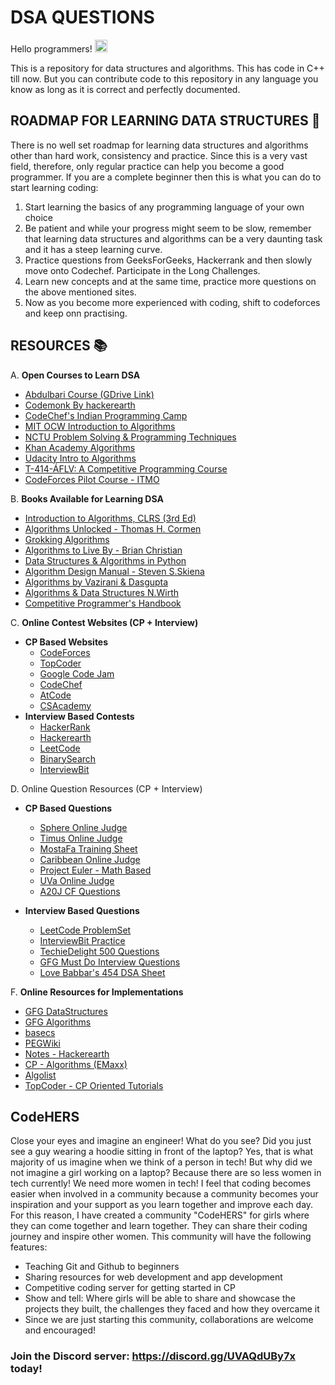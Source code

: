 # DSA QUESTIONS

Hello programmers! <img src="https://user-images.githubusercontent.com/1303154/88677602-1635ba80-d120-11ea-84d8-d263ba5fc3c0.gif" width="20px" alt="hi">

This is a repository for data structures and algorithms. This has code in C++ till now. But you can contribute code to this repository in any language you know as long as it is correct and perfectly documented.

## ROADMAP FOR LEARNING DATA STRUCTURES 🤔

There is no well set roadmap for learning data structures and algorithms other than hard work, consistency and practice. Since this is a very vast field, therefore, only regular practice can help you become a good programmer.
If you are a complete beginner then this is what you can do to start learning coding:

1. Start learning the basics of any programming language of your own choice
2. Be patient and while your progress might seem to be slow, remember that learning data structures and algorithms can be a very daunting task and it has a steep learning curve.
3. Practice questions from GeeksForGeeks, Hackerrank and then slowly move onto Codechef. Participate in the Long Challenges.
4. Learn new concepts and at the same time, practice more questions on the above mentioned sites.
5. Now as you become more experienced with coding, shift to codeforces and keep onn practising.

## RESOURCES 📚

A. **Open Courses to Learn DSA**

- [Abdulbari Course (GDrive Link)](https://drive.google.com/drive/u/0/folders/1szZmcER2CjAFbcqCLitTn_4nyv0wxUjn?sort=13&direction=a)
- [Codemonk By hackerearth](https://www.hackerearth.com/practice/codemonk/)
- [CodeChef's Indian Programming Camp](https://www.youtube.com/playlist?list=PLi0ZM-RCX5nsTc2Z6woHr5qoF6n3b-thO)
- [MIT OCW Introduction to Algorithms](https://ocw.mit.edu/courses/electrical-engineering-and-computer-science/6-046j-introduction-to-algorithms-sma-5503-fall-2005/)
- [NCTU Problem Solving & Programming Techniques](https://sites.google.com/site/mzshieh/courses/problem-solving-and-programming-techniques-spring-2014)
- [Khan Academy Algorithms](https://www.khanacademy.org/computing/computer-science/algorithms)
- [Udacity Intro to Algorithms](https://www.udacity.com/course/intro-to-algorithms--cs215)
- [T-414-ÁFLV: A Competitive Programming Course](https://algo.is/competitive-programming-course/)
- [CodeForces Pilot Course - ITMO](https://codeforces.com/edu/courses)

B. **Books Available for Learning DSA**

- [Introduction to Algorithms, CLRS (3rd Ed)](https://github.com/RbkGh/Free-Algorithm-Books/raw/master/book/Introduction%20to%20Algorithms%20-%20Third%20Edition.pdf)
- [Algorithms Unlocked - Thomas H. Cormen](https://github.com/RbkGh/Free-Algorithm-Books/raw/master/book/Algorithms%20Unlocked%20-%20Thomas%20H.%20Cormen.epub)
- [Grokking Algorithms](https://github.com/RbkGh/Free-Algorithm-Books/raw/master/book/Grokking%20Algorithms%20-%20An%20illustrated%20guide%20for%20programmers%20and%20other%20curious%20people.pdf)
- [Algorithms to Live By - Brian Christian](https://github.com/RbkGh/Free-Algorithm-Books/raw/master/book/Algorithms%20to%20Live%20By%20-%20Brian%20Christian.epub)
- [Data Structures & Algorithms in Python](https://github.com/RbkGh/Free-Algorithm-Books/raw/master/book/Data%20Structures%20%26%20Algorithms%20in%20Python.pdf)
- [Algorithm Design Manual - Steven S.Skiena](https://mimoza.marmara.edu.tr/~msakalli/cse706_12/SkienaTheAlgorithmDesignManual.pdf)
- [Algorithms by Vazirani & Dasgupta](https://github.com/aforarup/interview/raw/master/Data%20Structures%20and%20Algorithm/Algorithm%20Books/Algorithms%20by%20Vazirani%20and%20Dasgupta.pdf)
- [Algorithms & Data Structures N.Wirth](https://github.com/aforarup/interview/raw/master/Data%20Structures%20and%20Algorithm/Algorithm%20Books/Algorithms%20and%20Data%20Structures%20-%20Thin%20Book-%20Niklaus%20Wirth.pdf)
- [Competitive Programmer's Handbook](https://cses.fi/book/index.php)

C. **Online Contest Websites (CP + Interview)**
- **CP Based Websites**
    - [CodeForces](https://codeforces.com/)
    - [TopCoder](https://www.topcoder.com/)
    - [Google Code Jam](https://code.google.com/codejam/)
    - [CodeChef](https://www.codechef.com/)
    - [AtCode](https://atcoder.jp/)
    - [CSAcademy](https://csacademy.com/contests/)
- **Interview Based Contests**
    - [HackerRank](https://www.hackerrank.com/)
    - [Hackerearth](https://www.hackerearth.com/)
    - [LeetCode](https://leetcode.com/contest/)
    - [BinarySearch](https://binarysearch.com/)
    - [InterviewBit](https://www.interviewbit.com/contests/)

D. Online Question Resources (CP + Interview)

- **CP Based Questions**
    - [Sphere Online Judge](https://www.spoj.com/problems/classical/)
    - [Timus Online Judge](http://acm.timus.ru/)
    - [MostaFa Training Sheet](https://docs.google.com/spreadsheets/d/1iJZWP2nS_OB3kCTjq8L6TrJJ4o-5lhxDOyTaocSYc-k/edit#gid=84654839)
    - [Caribbean Online Judge](http://coj.uci.cu/index.xhtml)
    - [Project Euler - Math Based](https://projecteuler.net/)
    - [UVa Online Judge](https://uva.onlinejudge.org/)
    - [A20J CF Questions](https://a2oj.com/Categories.jsp)

- **Interview Based Questions**
    - [LeetCode ProblemSet](https://leetcode.com/problemset/all/)
    - [InterviewBit Practice](https://www.interviewbit.com/courses/programming/)
    - [TechieDelight 500 Questions](https://www.techiedelight.com/data-structures-and-algorithms-problems/)
    - [GFG Must Do Interview Questions](https://www.geeksforgeeks.org/must-do-coding-questions-for-companies-like-amazon-microsoft-adobe/)
    - [Love Babbar's 454 DSA Sheet](https://drive.google.com/file/d/1FMdN_OCfOI0iAeDlqswCiC2DZzD4nPsb/view)

F. **Online Resources for Implementations**

- [GFG DataStructures](https://www.geeksforgeeks.org/data-structures/)
- [GFG Algorithms](https://www.geeksforgeeks.org/fundamentals-of-algorithms/)
- [basecs](https://medium.com/basecs)
- [PEGWiki](http://wcipeg.com/wiki/Special:AllPages)
- [Notes - Hackerearth](https://www.hackerearth.com/practice/notes/trending/)
- [CP - Algorithms (EMaxx)](https://cp-algorithms.com/)
- [Algolist](http://algolist.manual.ru/)
- [TopCoder - CP Oriented Tutorials](https://www.topcoder.com/thrive/tracks?track=Competitive%20Programming)

## CodeHERS
Close your eyes and imagine an engineer! What do you see? Did you just see a guy wearing a hoodie sitting in front of the laptop? Yes, that is what majority of us imagine when we think of a person in tech! But why did we not imagine a girl working on a laptop? Because there are so less women in tech currently!
We need more women in tech!
I feel that coding becomes easier when involved in a community because a community becomes your inspiration and your support as you learn together and improve each day. For this reason, I have created a community "CodeHERS" for girls where they can come together and learn together. They can share their coding journey and inspire other women. This community will have the following features:

  - Teaching Git and Github to beginners
  - Sharing resources for web development and app development
  - Competitive coding server for getting started in CP
  - Show and tell: Where girls will be able to share and showcase the projects they built, the challenges they faced and how they overcame it
  - Since we are just starting this community, collaborations are welcome and encouraged!
  
   ### Join the Discord server: https://discord.gg/UVAQdUBy7x today!
